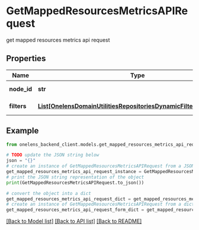 # GetMappedResourcesMetricsAPIRequest

get mapped resources metrics api request

## Properties

Name | Type | Description | Notes
------------ | ------------- | ------------- | -------------
**node_id** | **str** | The id of the node. | 
**filters** | [**List[OnelensDomainUtilitiesRepositoriesDynamicFiltersFilterCriteria]**](OnelensDomainUtilitiesRepositoriesDynamicFiltersFilterCriteria.md) | Filters to be applied | 

## Example

```python
from onelens_backend_client.models.get_mapped_resources_metrics_api_request import GetMappedResourcesMetricsAPIRequest

# TODO update the JSON string below
json = "{}"
# create an instance of GetMappedResourcesMetricsAPIRequest from a JSON string
get_mapped_resources_metrics_api_request_instance = GetMappedResourcesMetricsAPIRequest.from_json(json)
# print the JSON string representation of the object
print(GetMappedResourcesMetricsAPIRequest.to_json())

# convert the object into a dict
get_mapped_resources_metrics_api_request_dict = get_mapped_resources_metrics_api_request_instance.to_dict()
# create an instance of GetMappedResourcesMetricsAPIRequest from a dict
get_mapped_resources_metrics_api_request_form_dict = get_mapped_resources_metrics_api_request.from_dict(get_mapped_resources_metrics_api_request_dict)
```
[[Back to Model list]](../README.md#documentation-for-models) [[Back to API list]](../README.md#documentation-for-api-endpoints) [[Back to README]](../README.md)


